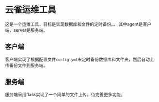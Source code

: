 # 云雀运维工具

这是一个运维工具，目标是实现数据库和文件的定时备份。。
其中agent是客户端，server是服务端。


## 客户端
客户端实现了根据配置文件`config.yml`来定时备份数据库和文件夹，然后自动上传备份文件到服务端。


## 服务端

服务端采用flask实现了一个简单的文件上传，待完善更多功能。